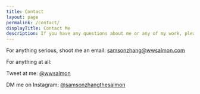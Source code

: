```yaml
---
title: Contact
layout: page
permalink: /contact/
displayTitle: Contact Me
description: If you have any questions about me or any of my work, please feel free to get in touch!
---
```


For anything serious, shoot me an email: [samsonzhang@wwsalmon.com](mailto:samsonzhang@wwsalmon.com)

For anything at all:

Tweet at me: [@wwsalmon](https://twitter.com/wwsalmon/)

DM me on Instagram: [@samsonzhangthesalmon](https://instagram.com/samsonzhangthesalmon)
